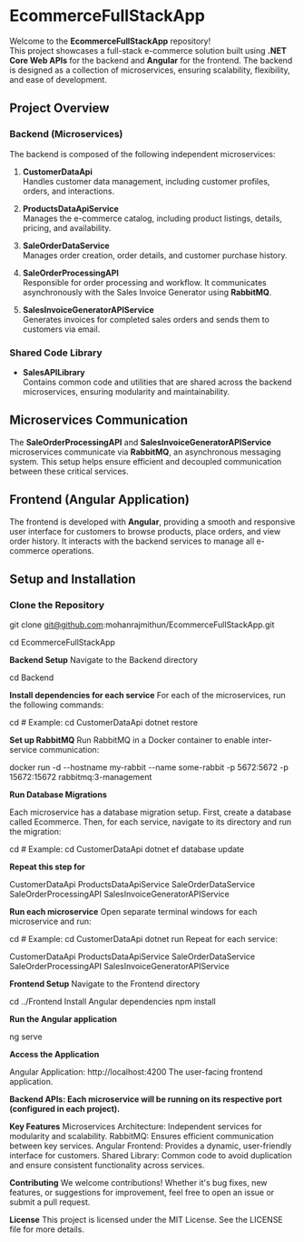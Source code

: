 # **EcommerceFullStackApp**

Welcome to the **EcommerceFullStackApp** repository!  
This project showcases a full-stack e-commerce solution built using **.NET Core Web APIs** for the backend and **Angular** for the frontend. The backend is designed as a collection of microservices, ensuring scalability, flexibility, and ease of development.

## **Project Overview**

### **Backend (Microservices)**

The backend is composed of the following independent microservices:

1. **CustomerDataApi**  
   Handles customer data management, including customer profiles, orders, and interactions.

2. **ProductsDataApiService**  
   Manages the e-commerce catalog, including product listings, details, pricing, and availability.

3. **SaleOrderDataService**  
   Manages order creation, order details, and customer purchase history.

4. **SaleOrderProcessingAPI**  
   Responsible for order processing and workflow. It communicates asynchronously with the Sales Invoice Generator using **RabbitMQ**.

5. **SalesInvoiceGeneratorAPIService**  
   Generates invoices for completed sales orders and sends them to customers via email.

### **Shared Code Library**

- **SalesAPILibrary**  
  Contains common code and utilities that are shared across the backend microservices, ensuring modularity and maintainability.

## **Microservices Communication**

The **SaleOrderProcessingAPI** and **SalesInvoiceGeneratorAPIService** microservices communicate via **RabbitMQ**, an asynchronous messaging system. This setup helps ensure efficient and decoupled communication between these critical services.

## **Frontend (Angular Application)**

The frontend is developed with **Angular**, providing a smooth and responsive user interface for customers to browse products, place orders, and view order history. It interacts with the backend services to manage all e-commerce operations.

## **Setup and Installation**

### **Clone the Repository**
git clone git@github.com:mohanrajmithun/EcommerceFullStackApp.git

cd EcommerceFullStackApp


**Backend Setup**
Navigate to the Backend directory

cd Backend

**Install dependencies for each service**
For each of the microservices, run the following commands:

cd <MicroserviceName>  # Example: cd CustomerDataApi
dotnet restore

**Set up RabbitMQ**
Run RabbitMQ in a Docker container to enable inter-service communication:

docker run -d --hostname my-rabbit --name some-rabbit -p 5672:5672 -p 15672:15672 rabbitmq:3-management

**Run Database Migrations**

Each microservice has a database migration setup. First, create a database called Ecommerce. Then, for each service, navigate to its directory and run the migration:

cd <MicroserviceName>  # Example: cd CustomerDataApi
dotnet ef database update

**Repeat this step for**

CustomerDataApi
ProductsDataApiService
SaleOrderDataService
SaleOrderProcessingAPI
SalesInvoiceGeneratorAPIService

**Run each microservice**
Open separate terminal windows for each microservice and run:

cd <MicroserviceName>  # Example: cd CustomerDataApi
dotnet run
Repeat for each service:

CustomerDataApi
ProductsDataApiService
SaleOrderDataService
SaleOrderProcessingAPI
SalesInvoiceGeneratorAPIService

**Frontend Setup**
Navigate to the Frontend directory

cd ../Frontend
Install Angular dependencies
npm install

**Run the Angular application**

ng serve

**Access the Application**

Angular Application: http://localhost:4200
The user-facing frontend application.

**Backend APIs: Each microservice will be running on its respective port (configured in each project).**

**Key Features**
Microservices Architecture: Independent services for modularity and scalability.
RabbitMQ: Ensures efficient communication between key services.
Angular Frontend: Provides a dynamic, user-friendly interface for customers.
Shared Library: Common code to avoid duplication and ensure consistent functionality across services.

**Contributing**
We welcome contributions! Whether it's bug fixes, new features, or suggestions for improvement, feel free to open an issue or submit a pull request.

**License**
This project is licensed under the MIT License. See the LICENSE file for more details.

